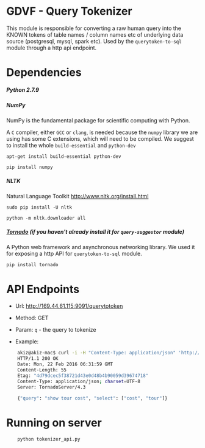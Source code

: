 # GDVF - Query Tokenizer
This module is responsible for converting a raw human query into the KNOWN tokens of table names / column names etc of underlying data source (postgresql, mysql, spark etc). Used by the `querytoken-to-sql` module through a http api endpoint.

# Dependencies

##### Python 2.7.9

##### NumPy
NumPy is the fundamental package for scientific computing with Python.

A `C` compiler, either `GCC` or `clang`, is needed because the `numpy` library we are using has some C extensions, which will need to be compiled.
We suggest to install the whole `build-essential` and `python-dev`

`apt-get install build-essential python-dev`

`pip install numpy`

##### NLTK
Natural Language Toolkit http://www.nltk.org/install.html

`sudo pip install -U nltk`

`python -m nltk.downloader all`

##### [Tornado](http://www.tornadoweb.org/en/stable/) (if you haven't already install it for `query-suggestor` module)
A Python web framework and asynchronous networking library. We used it for exposing a http API for `querytoken-to-sql` module.

`pip install tornado`

# API Endpoints

- Url: http://169.44.61.115:9091/querytotoken
- Method: GET
- Param:
`q` - the query to tokenize

- Example:

```bash
    akiz@akiz-mac$ curl -i -H "Content-Type: application/json" 'http://169.44.61.115:9091/querytotoken?q=show%20tour%20cost'
    HTTP/1.1 200 OK
    Date: Mon, 22 Feb 2016 06:31:59 GMT
    Content-Length: 55
    Etag: "4d79dcec5f38721d43e0d48b4b90059d39674718"
    Content-Type: application/json; charset=UTF-8
    Server: TornadoServer/4.3
    
    {"query": "show tour cost", "select": ["cost", "tour"]}
```

# Running on server
```bash
    python tokenizer_api.py
```


